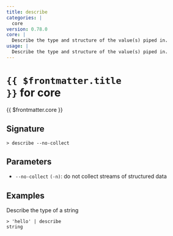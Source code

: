 ```yaml
---
title: describe
categories: |
  core
version: 0.78.0
core: |
  Describe the type and structure of the value(s) piped in.
usage: |
  Describe the type and structure of the value(s) piped in.
---
```


# <code>{{ $frontmatter.title }}</code> for core

<div class='command-title'>{{ $frontmatter.core }}</div>

## Signature

```> describe --no-collect```

## Parameters

 -  `--no-collect` `(-n)`: do not collect streams of structured data

## Examples

Describe the type of a string
```shell
> 'hello' | describe
string
```
